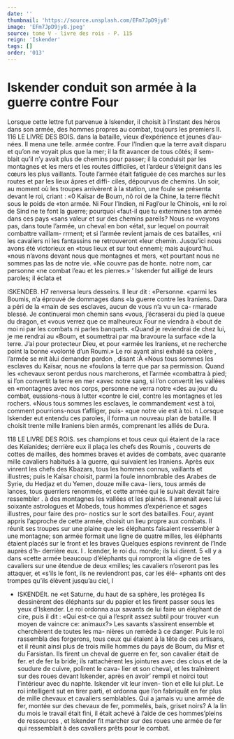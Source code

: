 ```yaml
---
date: ''
thumbnail: 'https://source.unsplash.com/EFm7JpD9jy8'
image: 'EFm7JpD9jy8.jpeg'
source: tome V - livre des rois - P. 115
reign: 'Iskender'
tags: []
order: '013'
---
```


# Iskender conduit son armée à la guerre contre Four

Lorsque cette lettre fut parvenue à Iskender, il choisit à l’instant des héros dans son armée, des
hommes propres au combat, toujours les premiers Il.
116 LE LIVRE DES BOIS.
dans la bataille, vieux d’expérience et jeunes d’au-
nées. Il mena une telle. armée contre. Four l’Indien
que la terre avait disparu et qu’on ne voyait plus
que la mer; il la fit avancer de tous côtés; il sem- blait qu’il n’y avait plus de chemins pour passer; il
la conduisit par les montagnes et les mers et les routes difficiles, et l’ardeur s’éteignit dans les cœurs les
plus vaillants. Toute l’armée était fatiguée de ces
marches sur les routes et par les lieux âpres et diffi- ciles, dépourvus de chemins. Un soir, au moment où les troupes arrivèrent à la station, une foule se présenta devant le roi, criant : «0 Kaïsar de Boum,
nô roi de la Chine, la terre fléchit sous le poids de «ton armée. Ni Four l’lndien, ni Fagl’our le Chinois,
«ni le roi de Sind ne te font la guerre; pourquoi «faut-il que tu extermines ton armée dans ces pays «sans valeur et sur des chemins pareils? Nous ne «voyons pas, dans toute l’armée, un cheval en bon
«état, sur lequel on pourrait combattre vaillam- rrment; et si l’armée revient jamais de ces batailles,
«ni les cavaliers ni les fantassins ne retrouveront «leur chemin. Jusqu’ici nous avons été victorieux en
«tous lieux et sur tout ennemi; mais aujourd’hui. «nous n’avons devant nous que montagnes et mers,
«et pourtant nous ne sommes pas las de notre vie. «Ne couvre pas de honte. notre nom, car personne «ne combat l’eau et les pierres.» ’
Iskender fut ailligé de leurs paroles; il éclata et

lSKENDEB. H7 renversa leurs desseins. Il leur dit : «Personne.
«parmi les Boumis, n’a éprouvé de dommages dans
«la guerre contre les Iraniens. Dara a péri de la «main de ses esclaves, aucun de vous n’a vu un ca- rmarade blessé. Je continuerai mon chemin sans «vous, j’écraserai du pied la queue du dragon, et «vous verrez que ce malheureux Four ne viendra à «bout de moi ni par les combats ni parles banquets. «Quand je reviendrai de chez lui, je me rendrai au «Boum, et soumettrai par ma bravoure la surface «de la terre. J’ai pour protecteur Dieu, et pour «armée les Iraniens, et ne recherche point la bonne «volonté d’un Roumi.» Le roi ayant ainsi exhalé sa
colère , l’armée se mit àlui demander pardon , disant :À
«Nous tous sommes les esclaves du Kaïsar, nous ne «foulons la terre que par sa permission. Quand les «chevaux seront perdus nous marcherons, et l’armée «combattra à pied; si l’on convertit la terre en mer «avec notre sang, si l’on convertit les vallées en «montagnes avec nos corps, personne ne verra notre
«des au jour du combat, eussions-nous à lutter «contre le ciel, contre les montagnes et les rochers. «Nous tous sommes les esclaves, le commandement «est à toi, comment pourrions-nous t’aflliger, puis-
«que notre vie est à toi. n
Lorsque Iskender eut entendu ces paroles, il forma
un nouveau plan de bataille. Il choisit trente mille Iraniens bien armés, comprenant les alliés de Dura.

118 LE LIVRE DES ROIS.
ses champions et tous ceux qui étaient de la race des Keïanides; derrière eux il plaça les chefs des Roumis , couverts de cottes de mailles, des hommes braves et avides de combats, avec quarante mille cavaliers habitués à la guerre, qui suivaient les Iraniens. Après eux vinrent les chefs des Kbazars, tous les hommes connus, vaillants et illustres; puis le Kaïsar choisit, parmi la foule innombrable des Arabes de Syrie, du Hedjaz et du Yemen, douze mille cava- liers, tous armés de lances, tous guerriers renommés,
et cette armée qui le suivait devait faire ressembler
. à des montagnes les vallées et les plaines. Il amenait avec lui soixante astrologues et Mobeds, tous hommes
d’expérience et sages illustres, pour faire des pro- nostics sur le sort des batailles. Four, ayant appris l’approche de cette armée, choisit un lieu propre
aux combats. Il réunit ses troupes sur une plaine que les éléphants faisaient ressembler à une montagne;
son armée formait une ligne de quatre milles, les éléphants étaient placés sur le front et les braves
Quelques espions revinrent de l’Inde auprès d’h- derrière eux. I .
Icender, le roi du. monde; ils lui dirent. 5 «Il y a dans «cette armée beaucoup d’éléphants qui rompront la
«ligne de tes cavaliers sur une étendue de deux «milles; les cavaliers n’oseront pas les attaquer, et «s’ils le font, ils ne reviendront pas, car les élé- «phants ont des trompes qu’ils élèvent jusqu’au ciel,
l

- lSKENDEIt. ne «et Saturne, du haut de sa sphère, les protégea Ils
  dessinèrent des éléphants sur du papier et les firent passer sous les yeux d’Iskender. Le roi ordonna aux savants de lui faire un éléphant de cire, puis il dit : «Qui est-ce qui a l’esprit assez subtil pour trouver «un moyen de vaincre ce: animaux?» Les savants s’assirent ensemble et cherchèrent de toutes les ma- nières un remède à ce danger. Puis le roi rassembla des forgerons, tous ceux qui étaient à la tête de ces artisans, et il réunit ainsi plus de trois mille hommes
  du pays de Boum, du Misr et du Farsistan. Ils firent un cheval de guerre en fer, son cavalier était de fer. et de fer la bride; ils rattachèrent les jointures avec des clous et de la soudure de cuivre, polirent le cava- lier et son cheval, et les traînèrent sur des roues devant Iskender, après en avoir’ rempli et noirci tout
  l’intérieur avec du naphte. Iskender vit leur inven-
  tion et elle lui plut. Le roi intelligent sut en tirer parti, et ordonna que l’on fabriquât en fer plus de mille chevaux et cavaliers semblables. Qui a jamais vu une armée de fer, montée sur des chevaux de fer,
  pommelés, bais, griset noirs? A la lin du mois le travail était fini, il était achevé à l’aide de ces hommes’pleins de ressources , et Iskender fit marcher sur des roues une armée de fer qui ressemblait à des cavaliers prêts pour le combat.
